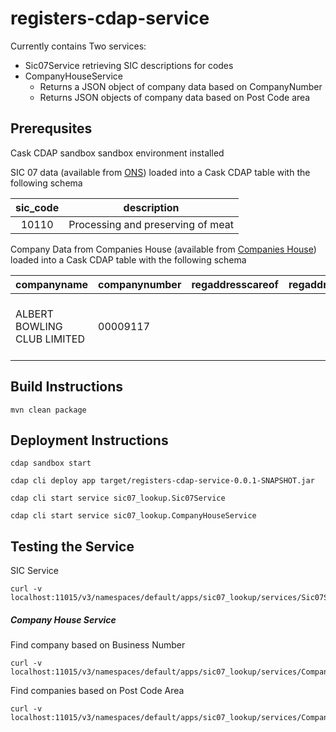 # registers-cdap-service

Currently contains Two services:
 - Sic07Service retrieving SIC descriptions for codes
 - CompanyHouseService
    - Returns a JSON object of company data based on CompanyNumber 
    - Returns JSON objects of company data based on Post Code area
 

## Prerequsites
Cask CDAP sandbox sandbox environment installed

SIC 07 data (available from [ONS](https://www.ons.gov.uk/methodology/classificationsandstandards/ukstandardindustrialclassificationofeconomicactivities/uksic2007)) loaded into a Cask CDAP table with the following schema

| sic_code      | description   |
| :------------:|:-------------:|
|  10110 | Processing and preserving of meat |

Company Data from Companies House (available from [Companies House](http://download.companieshouse.gov.uk/en_output.html)) loaded into a Cask CDAP table with the following schema

| companyname                 | companynumber | regaddresscareof | regaddresspobox | regaddressaddressline1   | regaddressaddressline2 | regaddressposttown | regaddresscounty | regaddresscountry | regaddresspostcode | companycategory         | companystatus | countryoforigin | dissolutiondate | incorporationdate | accountsaccountrefday | accountsaccountrefmonth | accountsnextduedate | accountslastmadeupdate | accountsaccountcategory | returnsnextduedate | returnslastmadeupdate | mortgagesnummortcharges | mortgagesnummortoutstanding | mortgagesnummortpartsatisfied | mortgagesnummortsatisfied | siccodesictext_1                                                 | siccodesictext_2 | siccodesictext_3 | siccodesictext_4 | limitedpartnershipsnumgenpartners | limitedpartnershipsnumlimpartners | uri                                             | previousname_1condate | previousname_1companyname | previousname_2condate | previousname_2companyname | previousname_3condate | previousname_3companyname | previousname_4condate | previousname_4companyname | previousname_5condate | previousname_5companyname | previousname_6condate | previousname_6companyname | previousname_7condate | previousname_7companyname | previousname_8condate | previousname_8companyname | previousname_9condate | previousname_9companyname | previousname_10condate | previousname_10companyname | confstmtnextduedate | confstmtlastmadeupdate |
|-----------------------------|---------------|------------------|-----------------|--------------------------|------------------------|--------------------|------------------|-------------------|--------------------|-------------------------|---------------|-----------------|-----------------|-------------------|-----------------------|-------------------------|---------------------|------------------------|-------------------------|--------------------|-----------------------|-------------------------|-----------------------------|-------------------------------|---------------------------|------------------------------------------------------------------|------------------|------------------|------------------|-----------------------------------|-----------------------------------|-------------------------------------------------|-----------------------|---------------------------|-----------------------|---------------------------|-----------------------|---------------------------|-----------------------|---------------------------|-----------------------|---------------------------|-----------------------|---------------------------|-----------------------|---------------------------|-----------------------|---------------------------|-----------------------|---------------------------|------------------------|----------------------------|---------------------|------------------------|
| ALBERT BOWLING CLUB LIMITED | 00009117          |                  |                 | 39-41 OLD LANSDOWNE ROAD | WEST DIDSBURY          | MANCHESTER         |                  |                   | M20 2PA            | Private Limited Company | Active        | United Kingdom  |                 | 16/01/1875        | 31                    | 12                      | 29/09/14            | 30/12/12               | TOTAL EXEMPTION FULL    | 19/06/13           | 22/05/12              | 5                       | 0                           | 0                             | 5                         | 68209 - Other letting and operating of own or leased real estate |                  |                  |                  | 0                                 | 0                                 | http://business.data.gov.uk/id/company/00009117 |                       |                           |                       |                           |                       |                           |                       |                           |                       |                           |                       |                           |                       |                           |                       |                           |                       |                           |                        |                            |                     |                        |

## Build Instructions

```
mvn clean package
```

## Deployment Instructions

```
cdap sandbox start

cdap cli deploy app target/registers-cdap-service-0.0.1-SNAPSHOT.jar

cdap cli start service sic07_lookup.Sic07Service

cdap cli start service sic07_lookup.CompanyHouseService
```

## Testing the Service

SIC Service
```
curl -v localhost:11015/v3/namespaces/default/apps/sic07_lookup/services/Sic07Service/methods/sic07/{code}
```
##### Company House Service

Find company based on Business Number
```
curl -v localhost:11015/v3/namespaces/default/apps/sic07_lookup/services/CompanyHouseService/methods/CH/bussinesnumber/{bussinesnumber}
```

Find companies based on Post Code Area
```
curl -v localhost:11015/v3/namespaces/default/apps/sic07_lookup/services/CompanyHouseService/methods/CH/postcodearea/{postcodearea}
```
